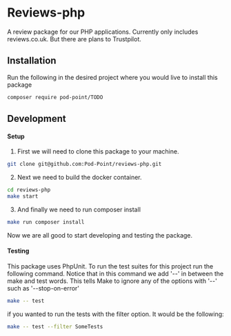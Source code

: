 
#  Reviews-php

A review package for our PHP applications. Currently only includes reviews.co.uk. But there are plans to Trustpilot.

##  Installation

Run the following in the desired project where you would live to install this package
```bash
composer require pod-point/TODO
```
##  Development

#### Setup

 1. First we will need to clone this package to your machine.  
```bash
git clone git@github.com:Pod-Point/reviews-php.git
```
2. Next we need to build the docker container.
```bash
cd reviews-php
make start
```
3. And finally we need to run composer install
```bash
make run composer install
```
Now we are all good to start developing and testing the package.

####  Testing

This package uses PhpUnit. To run the test suites for this project run the following command.  Notice that in this command we add '--' in between the make and test words. This tells Make to ignore any of the options with '--' such as '--stop-on-error' 
```bash
make -- test
```
if you wanted to run the tests with the filter option. It would be the following:
```bash
make -- test --filter SomeTests
```
